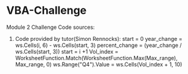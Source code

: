 # VBA-Challenge
Module 2 Challenge
Code sources:
  1. Code provided by tutor(Simon Rennocks):
            start = 0
            year_change = ws.Cells(i, 6) - ws.Cells(start, 3)
            percent_change = (year_change / ws.Cells(start, 3))
            start = i +1
            Vol_index = WorksheetFunction.Match(WorksheetFunction.Max(Max_range), Max_range, 0)
             ws.Range("Q4").Value = ws.Cells(Vol_index + 1, 10)
  
